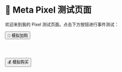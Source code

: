 <!DOCTYPE html>
<html>
<head>
  <title>Pixel 测试页面</title>
  <!-- Meta Pixel Code -->
  <script>
    !function(f,b,e,v,n,t,s)
    {if(f.fbq)return;n=f.fbq=function(){n.callMethod?
    n.callMethod.apply(n,arguments):n.queue.push(arguments)};
    if(!f._fbq)f._fbq=n;n.push=n;n.loaded=!0;n.version='2.0';
    n.queue=[];t=b.createElement(e);t.async=!0;
    t.src=v;s=b.getElementsByTagName(e)[0];
    s.parentNode.insertBefore(t,s)}(window, document,'script',
    'https://connect.facebook.net/en_US/fbevents.js');
    fbq('init', '你的 Pixel ID 替换这里'); 
    fbq('track', 'PageView');
  </script>
  <noscript>
    <img height="1" width="1" style="display:none"
      src="https://www.facebook.com/tr?id= 1680984415874629&ev=PageView&noscript=1"/>
  </noscript>
  <!-- End Meta Pixel Code -->
</head>
<body>
  <h1>🎯 Meta Pixel 测试页面</h1>
  <p>欢迎来到我的 Pixel 测试页面。点击下方按钮进行事件测试：</p>

  <button onclick="fbq('track', 'AddToCart'); alert('🛒 加购事件已触发')">
    🛒 模拟加购
  </button>

  <br><br>

  <button onclick="fbq('track', 'Purchase', {value: 1998, currency: 'TWD'}); alert('💰 购买事件已触发')">
    💰 模拟购买
  </button>
</body>
</html>
